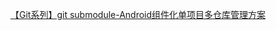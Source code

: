 [【Git系列】git submodule-Android组件化单项目多仓库管理方案](https://juejin.im/post/5e169481f265da5d597e1a28#heading-3)